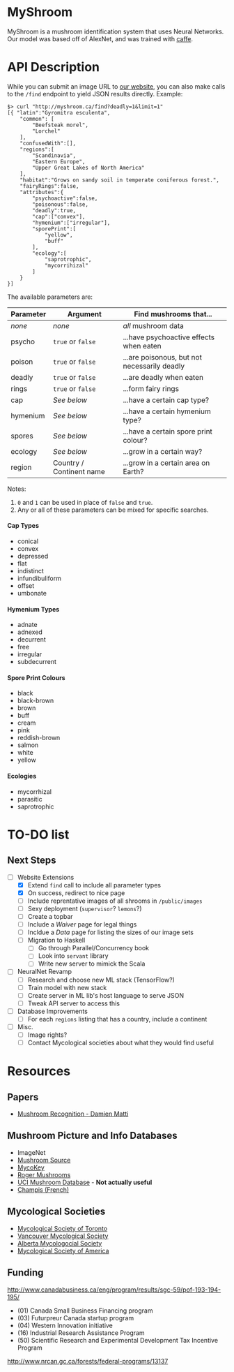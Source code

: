 MyShroom
========

MyShroom is a mushroom identification system that uses Neural Networks.
Our model was based off of AlexNet, and was trained with
[caffe](http://caffe.berkeleyvision.org/).

# API Description

While you can submit an image URL to [our website](http://myshroom.ca),
you can also make calls to the `/find` endpoint to yield JSON results
directly. Example:

```
$> curl "http://myshroom.ca/find?deadly=1&limit=1"
[{ "latin":"Gyromitra esculenta",
    "common": [
        "Beefsteak morel",
        "Lorchel"
    ],
    "confusedWith":[],
    "regions":[
        "Scandinavia",
        "Eastern Europe",
        "Upper Great Lakes of North America"
    ],
    "habitat":"Grows on sandy soil in temperate coniferous forest.",
    "fairyRings":false,
    "attributes":{
        "psychoactive":false,
        "poisonous":false,
        "deadly":true,
        "cap":["convex"],
        "hymenium":["irregular"],
        "sporePrint":[
            "yellow",
            "buff"
        ],
        "ecology":[
            "saprotrophic",
            "mycorrihizal"
        ]
    }
}]
```

The available parameters are:

Parameter | Argument | Find mushrooms that...
--------- | -------- | ----------------------
*none*    | *none*   | *all* mushroom data
psycho    | `true` or `false` | ...have psychoactive effects when eaten
poison    | `true` or `false` | ...are poisonous, but not necessarily deadly
deadly    | `true` or `false` | ...are deadly when eaten
rings     | `true` or `false` | ...form fairy rings
cap       | *See below*       | ...have a certain cap type?
hymenium  | *See below*       | ...have a certain hymenium type?
spores    | *See below*       | ...have a certain spore print colour?
ecology   | *See below*       | ...grow in a certain way?
region    | Country / Continent name | ...grow in a certain area on Earth?

Notes:

1. `0` and `1` can be used in place of `false` and `true`.
2. Any or all of these parameters can be mixed for specific searches.

#### Cap Types
- conical
- convex
- depressed
- flat
- indistinct
- infundibuliform
- offset
- umbonate

#### Hymenium Types
- adnate
- adnexed
- decurrent
- free
- irregular
- subdecurrent

#### Spore Print Colours
- black
- black-brown
- brown
- buff
- cream
- pink
- reddish-brown
- salmon
- white
- yellow

#### Ecologies
- mycorrhizal
- parasitic
- saprotrophic

# TO-DO list

## Next Steps

- [ ] Website Extensions
  - [x] Extend `find` call to include all parameter types
  - [x] On success, redirect to nice page
  - [ ] Include reprentative images of all shrooms in `/public/images`
  - [ ] Sexy deployment (`supervisor`? `lemons`?)
  - [ ] Create a topbar
  - [ ] Include a *Waiver* page for legal things
  - [ ] Incldue a *Data* page for listing the sizes of our image sets
  - [ ] Migration to Haskell
    - [ ] Go through Parallel/Concurrency book
    - [ ] Look into `servant` library
    - [ ] Write new server to mimick the Scala
- [ ] NeuralNet Revamp
  - [ ] Research and choose new ML stack (TensorFlow?)
  - [ ] Train model with new stack
  - [ ] Create server in ML lib's host language to serve JSON
  - [ ] Tweak API server to access this
- [ ] Database Improvements
  - [ ] For each `regions` listing that has a country, include a continent
- [ ] Misc.
  - [ ] Image rights?
  - [ ] Contact Mycological societies about what they would find useful

# Resources

## Papers

- [Mushroom Recognition - Damien Matti](http://mmspg.epfl.ch/files/content/sites/mmspl/files/shared/Semesterproject_mushroomrecognition.pdf)

## Mushroom Picture and Info Databases

- ImageNet
- [Mushroom Source](http://www.mushroomsource.com/mushrooms.html)
- [MycoKey](http://www.mycokey.com/newMycoKeySite/MycoKeyIdentQuick.html)
- [Roger Mushrooms](http://www.rogersmushrooms.com/)
- [UCI Mushroom Database](https://archive.ics.uci.edu/ml/datasets/Mushroom) - **Not actually useful**
- [Champis (French)](http://champis.net/wiki/index.php?title=Accueil)

## Mycological Societies

- [Mycological Society of Toronto](https://www.myctor.org/)
- [Vancouver Mycological Society](http://www.vanmyco.com/)
- [Alberta Mycologocial Society](http://www.wildmushrooms.ws/)
- [Mycological Society of America](http://msafungi.org/)

## Funding
http://www.canadabusiness.ca/eng/program/results/sgc-59/pof-193-194-195/

- (01) Canada Small Business Financing program
- (03) Futurpreur Canada startup program
- (04) Western Innovation initiative
- (16) Industrial Research Assistance Program
- (50) Scientific Research and Experimental Development Tax Incentive Program

http://www.nrcan.gc.ca/forests/federal-programs/13137
